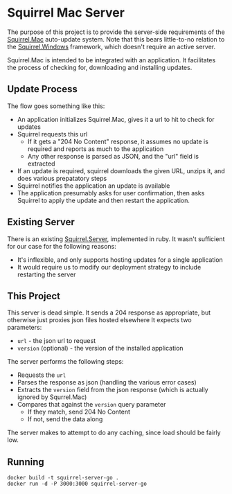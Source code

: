 # Squirrel Mac Server

The purpose of this project is to provide the server-side requirements of the [Squirrel.Mac](https://github.com/Squirrel/Squirrel.Mac) auto-update system.  Note that this bears little-to-no relation to the [Squirrel.Windows](https://github.com/Squirrel/Squirrel.Windows) framework, which doesn't require an active server.

Squirrel.Mac is intended to be integrated with an application.  It facilitates the process of checking for, downloading and installing updates.

## Update Process

The flow goes something like this:

* An application initializes Squirrel.Mac, gives it a url to hit to check for updates
* Squirrel requests this url
    * If it gets a "204 No Content" response, it assumes no update is required and reports as much to the application
    * Any other response is parsed as JSON, and the "url" field is extracted
* If an update is required, squirrel downloads the given URL, unzips it, and does various prepatatory steps
* Squirrel notifies the application an update is available
* The application presumably asks for user confirmation, then asks Squirrel to apply the update and then restart the application.

## Existing Server

There is an existing [Squirrel.Server](https://github.com/Squirrel/Squirrel.Server), implemented in ruby.  It wasn't sufficient for our case for the following reasons:

* It's inflexible, and only supports hosting updates for a single application
* It would require us to modify our deployment strategy to include restarting the server

## This Project

This server is dead simple.  It sends a 204 response as appropriate, but otherwise just proxies json files hosted elsewhere  It expects two parameters:

* `url` - the json url to request
* `version` (optional) - the version of the installed application

The server performs the following steps:

* Requests the `url`
* Parses the response as json (handling the various error cases)
* Extracts the `version` field from the json response (which is actually ignored by Squrrel.Mac)
* Compares that against the `version` query parameter
    * If they match, send 204 No Content
    * If not, send the data along

The server makes to attempt to do any caching, since load should be fairly low.

## Running

```
docker build -t squirrel-server-go .
docker run -d -P 3000:3000 squirrel-server-go
```